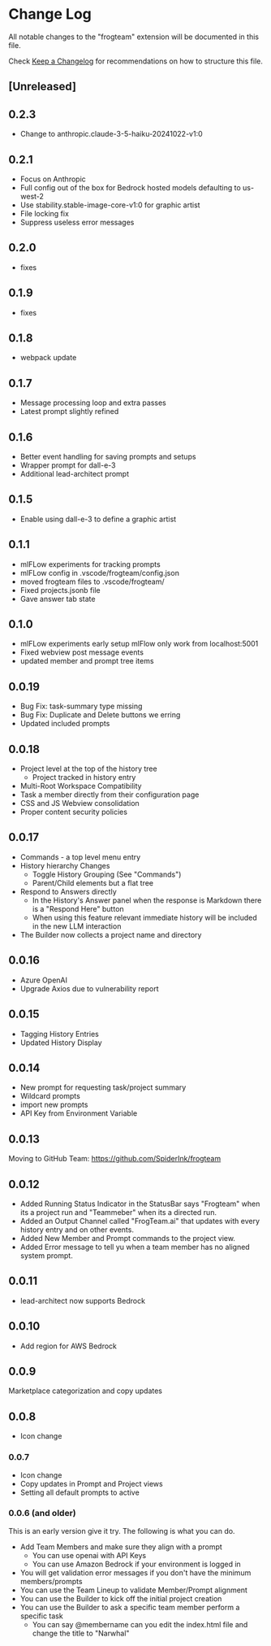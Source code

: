# Change Log

All notable changes to the "frogteam" extension will be documented in this file.

Check [Keep a Changelog](http://keepachangelog.com/) for recommendations on how to structure this file.

## [Unreleased]

## 0.2.3
- Change to anthropic.claude-3-5-haiku-20241022-v1:0

## 0.2.1
- Focus on Anthropic
- Full config out of the box for Bedrock hosted models defaulting to us-west-2
- Use stability.stable-image-core-v1:0 for graphic artist
- File locking fix
- Suppress useless error messages

## 0.2.0
- fixes

## 0.1.9
- fixes

## 0.1.8
- webpack update

## 0.1.7
- Message processing loop and extra passes
- Latest prompt slightly refined

## 0.1.6
- Better event handling for saving prompts and setups
- Wrapper prompt for dall-e-3
- Additional lead-architect prompt

## 0.1.5
- Enable using dall-e-3 to define a graphic artist

## 0.1.1
- mlFLow experiments for tracking prompts
- mlFLow config in .vscode/frogteam/config.json
- moved frogteam files to .vscode/frogteam/
- Fixed projects.jsonb file
- Gave answer tab state

## 0.1.0
- mlFLow experiments early setup mlFlow only work from localhost:5001
- Fixed webview post message events
- updated member and prompt tree items

## 0.0.19
- Bug Fix: task-summary type missing
- Bug Fix: Duplicate and Delete buttons we erring
- Updated included prompts

## 0.0.18
- Project level at the top of the history tree
    - Project tracked in history entry
- Multi-Root Workspace Compatibility
- Task a member directly from their configuration page
- CSS and JS Webview consolidation
- Proper content security policies

## 0.0.17
- Commands - a top level menu entry
- History hierarchy Changes 
    - Toggle History Grouping (See "Commands")
    - Parent/Child elements but a flat tree
- Respond to Answers directly
    - In the History's Answer panel when the response is Markdown there is a "Respond Here" button
    - When using this feature relevant immediate history will be included in the new LLM interaction
- The Builder now collects a project name and directory

## 0.0.16
- Azure OpenAI  
- Upgrade Axios due to vulnerability report

## 0.0.15
- Tagging History Entries
- Updated History Display

## 0.0.14
- New prompt for requesting task/project summary
- Wildcard prompts
- import new prompts
- API Key from Environment Variable

## 0.0.13
Moving to GitHub Team: https://github.com/SpiderInk/frogteam

## 0.0.12
- Added Running Status Indicator in the StatusBar says "Frogteam" when its a project run and "Teammeber" when its a directed run.
- Added an Output Channel called "FrogTeam.ai" that updates with every history entry and on other events.
- Added New Member and Prompt commands to the project view.
- Added Error message to tell yu when a team member has no aligned system prompt.
## 0.0.11
- lead-architect now supports Bedrock

## 0.0.10
- Add region for AWS Bedrock

## 0.0.9
Marketplace categorization and copy updates

## 0.0.8
- Icon change

### 0.0.7
- Icon change
- Copy updates in Prompt and Project views
- Setting all default prompts to active

### 0.0.6 (and older)
This is an early version give it try. The following is what you can do.
- Add Team Members and make sure they align with a prompt
    - You can use openai with API Keys
    - You can use Amazon Bedrock if your environment is logged in
- You will get validation error messages if you don't have the minimum members/prompts
- You can use the Team Lineup to validate Member/Prompt alignment
- You can use the Builder to kick off the initial project creation
- You can use the Builder to ask a specific team member perform a specific task
    - You can say @membername can you edit the index.html file and change the title to "Narwhal"